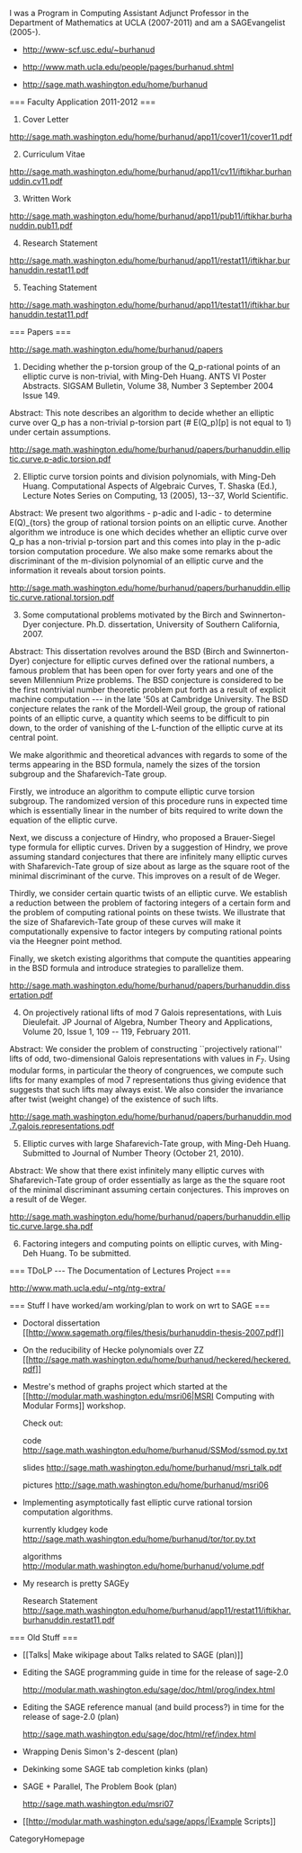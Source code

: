 I was a Program in Computing Assistant Adjunct Professor in the Department of Mathematics at UCLA (2007-2011) and am a SAGEvangelist (2005-).

  - http://www-scf.usc.edu/~burhanud   

  - http://www.math.ucla.edu/people/pages/burhanud.shtml
  
  - http://sage.math.washington.edu/home/burhanud

=== Faculty Application 2011-2012 ===

1. Cover Letter 

http://sage.math.washington.edu/home/burhanud/app11/cover11/cover11.pdf

2. Curriculum Vitae 

http://sage.math.washington.edu/home/burhanud/app11/cv11/iftikhar.burhanuddin.cv11.pdf

3. Written Work 

http://sage.math.washington.edu/home/burhanud/app11/pub11/iftikhar.burhanuddin.pub11.pdf

4. Research Statement 

http://sage.math.washington.edu/home/burhanud/app11/restat11/iftikhar.burhanuddin.restat11.pdf

5. Teaching Statement 

http://sage.math.washington.edu/home/burhanud/app11/testat11/iftikhar.burhanuddin.testat11.pdf

=== Papers ===

http://sage.math.washington.edu/home/burhanud/papers

1. Deciding whether the p-torsion group of the Q_p-rational points of an elliptic curve is non-trivial, with Ming-Deh Huang.
ANTS VI Poster Abstracts. SIGSAM Bulletin, Volume 38, Number 3 September 2004 Issue 149.

Abstract: This note describes an algorithm to decide whether an elliptic curve over Q_p has a non-trivial p-torsion part (# E(Q_p)[p] is not equal to 1) under certain assumptions. 

http://sage.math.washington.edu/home/burhanud/papers/burhanuddin.elliptic.curve.p-adic.torsion.pdf

2. Elliptic curve torsion points and division polynomials, with Ming-Deh Huang.
Computational Aspects of Algebraic Curves, T. Shaska (Ed.), Lecture Notes Series on Computing, 13 (2005), 13--37, World Scientific.

Abstract: We present two algorithms - p-adic and l-adic - to determine E(Q)_{tors} the group of rational torsion points on an elliptic curve. Another algorithm we introduce is one which decides whether an elliptic curve over Q_p has a non-trivial p-torsion part and this comes into play in the p-adic torsion computation procedure. We also make some remarks about the discriminant of the m-division polynomial of an elliptic curve and the information it reveals about torsion points. 

http://sage.math.washington.edu/home/burhanud/papers/burhanuddin.elliptic.curve.rational.torsion.pdf

3. Some computational problems motivated by the Birch and Swinnerton-Dyer conjecture. 
Ph.D. dissertation, University of Southern California, 2007.

Abstract: This dissertation revolves around the BSD (Birch and Swinnerton-Dyer) conjecture for elliptic curves defined over the rational numbers, a famous problem that has been open for over forty years and one of the seven Millennium Prize problems. The BSD conjecture is considered to be the first nontrivial number theoretic problem put forth as a result of explicit machine computation --- in the late '50s at Cambridge University.  The BSD conjecture relates the rank of the Mordell-Weil group, the group of rational points of an elliptic curve, a quantity which seems to be difficult to pin down, to the order of vanishing of the L-function of the elliptic curve at its central point.

We make algorithmic and theoretical advances with regards to some of the terms appearing in the BSD formula, namely the sizes of the torsion subgroup and the Shafarevich-Tate group.

Firstly, we introduce an algorithm to compute elliptic curve torsion subgroup. The randomized version of this procedure runs in expected time which is essentially linear in the number of bits required to write down the equation of the elliptic curve.

Next, we discuss a conjecture of Hindry, who proposed a Brauer-Siegel type formula for elliptic curves. Driven by a suggestion of Hindry, we prove assuming standard conjectures that there are infinitely many elliptic curves with Shafarevich-Tate group of size about as large as the square root of the minimal discriminant of the curve. This improves on a result of de Weger.

Thirdly, we consider certain quartic twists of an elliptic curve. We establish a reduction between the problem of factoring integers of a certain form and the problem of computing rational points on these twists. We illustrate that the size of Shafarevich-Tate group of these curves will make it computationally expensive to factor integers by computing rational points via the Heegner point method.

Finally, we sketch existing algorithms that compute the quantities appearing in the BSD formula and introduce strategies to parallelize them.


http://sage.math.washington.edu/home/burhanud/papers/burhanuddin.dissertation.pdf

4. On projectively rational lifts of mod $7$ Galois representations, with Luis Dieulefait. 
JP Journal of Algebra, Number Theory and Applications, Volume 20, Issue 1, 109 -- 119, February 2011.

Abstract: We consider the problem of constructing ``projectively rational'' lifts of odd, two-dimensional Galois representations with values in $F_7$. Using modular forms, in particular the theory of congruences, we compute such lifts for many examples of mod $7$ representations thus giving evidence that suggests that such lifts may always exist. We also consider the invariance after twist (weight change) of the existence of such lifts.

http://sage.math.washington.edu/home/burhanud/papers/burhanuddin.mod.7.galois.representations.pdf

5. Elliptic curves with large Shafarevich-Tate group, with Ming-Deh Huang.
Submitted to Journal of Number Theory (October 21, 2010).

Abstract: We show that there exist infinitely many elliptic curves with Shafarevich-Tate group of order essentially as large as the the square root of the minimal discriminant assuming certain conjectures. This improves on a result of de Weger.

http://sage.math.washington.edu/home/burhanud/papers/burhanuddin.elliptic.curve.large.sha.pdf

6. Factoring integers and computing points on elliptic curves, with Ming-Deh Huang. To be submitted.


=== TDoLP --- The Documentation of Lectures Project ===

http://www.math.ucla.edu/~ntg/ntg-extra/

=== Stuff I have worked/am working/plan to work on wrt to SAGE ===

* Doctoral dissertation [[http://www.sagemath.org/files/thesis/burhanuddin-thesis-2007.pdf]]

* On the reducibility of Hecke polynomials over ZZ [[http://sage.math.washington.edu/home/burhanud/heckered/heckered.pdf]]


* Mestre's method of graphs project which started at the  [[http://modular.math.washington.edu/msri06|MSRI Computing with Modular Forms]] workshop. 

  Check out: 

    code http://sage.math.washington.edu/home/burhanud/SSMod/ssmod.py.txt

    slides http://sage.math.washington.edu/home/burhanud/msri_talk.pdf 

    pictures http://sage.math.washington.edu/home/burhanud/msri06 

* Implementing asymptotically fast elliptic curve rational torsion computation algorithms. 

  kurrently kludgey kode http://sage.math.washington.edu/home/burhanud/tor/tor.py.txt

  algorithms http://modular.math.washington.edu/home/burhanud/volume.pdf


* My research is pretty SAGEy

  Research Statement http://sage.math.washington.edu/home/burhanud/app11/restat11/iftikhar.burhanuddin.restat11.pdf


=== Old Stuff ===

* [[Talks| Make wikipage about Talks related to SAGE (plan)]]

* Editing the SAGE programming guide in time for the release of sage-2.0

  http://modular.math.washington.edu/sage/doc/html/prog/index.html

* Editing the SAGE reference manual (and build process?) in time for the release of sage-2.0 (plan)

  http://sage.math.washington.edu/sage/doc/html/ref/index.html


* Wrapping Denis Simon's 2-descent (plan)

* Dekinking some SAGE tab completion kinks (plan)

* SAGE + Parallel, The Problem Book (plan)
  
  http://sage.math.washington.edu/msri07

* [[http://modular.math.washington.edu/sage/apps/|Example Scripts]]

CategoryHomepage
